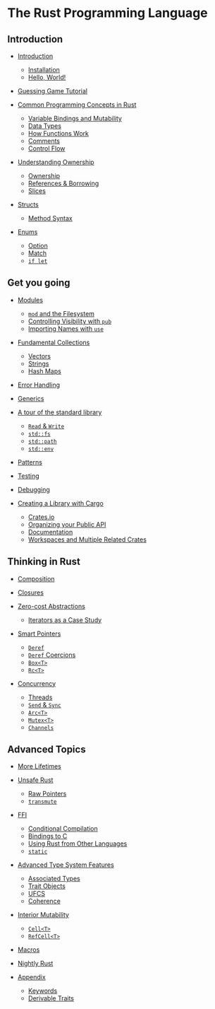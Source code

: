 # The Rust Programming Language

## Introduction

- [Introduction](ch01-00-introduction.md)
    - [Installation](ch01-01-installation.md)
    - [Hello, World!](ch01-02-hello-world.md)

- [Guessing Game Tutorial](ch02-00-guessing-game-tutorial.md)

- [Common Programming Concepts in Rust](ch03-00-common-programming-concepts-in-rust.md)
    - [Variable Bindings and Mutability](ch03-01-variable-bindings-and-mutability.md)
    - [Data Types](ch03-02-data-types.md)
    - [How Functions Work](ch03-03-how-functions-work.md)
    - [Comments](ch03-04-comments.md)
    - [Control Flow](ch03-05-control-flow.md)

- [Understanding Ownership](ch04-00-understanding-ownership.md)
    - [Ownership](ch04-01-ownership.md)
    - [References & Borrowing](ch04-02-references-and-borrowing.md)
    - [Slices](ch04-03-slices.md)

- [Structs](ch05-00-structs.md)
    - [Method Syntax](ch05-01-method-syntax.md)

- [Enums](ch06-00-enums.md)
    - [Option](ch06-01-option.md)
    - [Match](ch06-02-match.md)
    - [`if let`](ch06-03-if-let.md)

## Get you going

- [Modules](ch07-00-modules.md)
    - [`mod` and the Filesystem](ch07-01-mod-and-the-filesystem.md)
    - [Controlling Visibility with `pub`](ch07-02-controlling-visibility-with-pub.md)
    - [Importing Names with `use`](ch07-03-importing-names-with-use.md)

- [Fundamental Collections](ch08-00-fundamental-collections.md)
    - [Vectors](ch08-01-vectors.md)
    - [Strings](ch08-02-strings.md)
    - [Hash Maps](ch08-03-hash-maps.md)

- [Error Handling]()

- [Generics]()

- [A tour of the standard library]()
    - [`Read` & `Write`]()
    - [`std::fs`]()
    - [`std::path`]()
    - [`std::env`]()

- [Patterns](chXX-patterns.md)

- [Testing]()

- [Debugging]()

- [Creating a Library with Cargo](chXX-00-creating-a-library-with-cargo.md)
    - [Crates.io](chXX-01-crates-io.md)
    - [Organizing your Public API](chXX-02-public-api.md)
    - [Documentation](chXX-03-documentation.md)
    - [Workspaces and Multiple Related Crates](chXX-04-workspaces.md)

## Thinking in Rust

- [Composition]()

- [Closures]()

- [Zero-cost Abstractions]()
    - [Iterators as a Case Study]()

- [Smart Pointers]()
    - [`Deref`]()
    - [`Deref` Coercions]()
    - [`Box<T>`]()
    - [`Rc<T>`]()

- [Concurrency]()
    - [Threads]()
    - [`Send` & `Sync`]()
    - [`Arc<T>`]()
    - [`Mutex<T>`]()
    - [`Channels`]()

## Advanced Topics

- [More Lifetimes]()

- [Unsafe Rust]()
    - [Raw Pointers]()
    - [`transmute`]()

- [FFI]()
    - [Conditional Compilation]()
    - [Bindings to C]()
    - [Using Rust from Other Languages]()
    - [`static`]()

- [Advanced Type System Features]()
    - [Associated Types]()
    - [Trait Objects]()
    - [UFCS]()
    - [Coherence]()

- [Interior Mutability]()
    - [`Cell<T>`]()
    - [`RefCell<T>`]()

- [Macros]()

- [Nightly Rust]()

- [Appendix](appendix-00.md)
    - [Keywords](appendix-01-keywords.md)
    - [Derivable Traits](appendix-02-derivable-traits.md)
